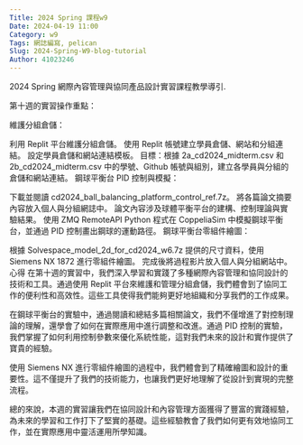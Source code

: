 ```yaml
---
Title: 2024 Spring 課程w9
Date: 2024-04-19 11:00
Category: w9
Tags: 網誌編寫, pelican
Slug: 2024-Spring-W9-blog-tutorial
Author: 41023246
---
```


2024 Spring 網際內容管理與協同產品設計實習課程教學導引.

<!-- PELICAN_END_SUMMARY -->

第十週的實習操作重點：

維護分組倉儲：

利用 Replit 平台維護分組倉儲。
使用 Replit 帳號建立學員倉儲、網站和分組連結。
設定學員倉儲和網站連結模板。
目標：根據 2a_cd2024_midterm.csv 和 2b_cd2024_midterm.csv 中的學號、Github 帳號與組別，建立各學員與分組的倉儲和網站連結。
鋼球平衡台 PID 控制與模擬：

下載並閱讀 cd2024_ball_balancing_platform_control_ref.7z。
將各篇論文摘要內容放入個人與分組網誌中。
論文內容涉及球體平衡平台的建構、控制理論與實驗結果。
使用 ZMQ RemoteAPI Python 程式在 CoppeliaSim 中模擬鋼球平衡台，並通過 PID 控制畫出鋼球的運動路徑。
鋼球平衡台零組件繪圖：

根據 Solvespace_model_2d_for_cd2024_w6.7z 提供的尺寸資料，使用 Siemens NX 1872 進行零組件繪圖。
完成後將過程影片放入個人與分組網站中。
心得
在第十週的實習中，我們深入學習和實踐了多種網際內容管理和協同設計的技術和工具。通過使用 Replit 平台來維護和管理分組倉儲，我們體會到了協同工作的便利性和高效性。這些工具使得我們能夠更好地組織和分享我們的工作成果。

在鋼球平衡台的實驗中，通過閱讀和總結多篇相關論文，我們不僅增進了對控制理論的理解，還學會了如何在實際應用中進行調整和改進。通過 PID 控制的實驗，我們掌握了如何利用控制參數來優化系統性能，這對我們未來的設計和實作提供了寶貴的經驗。

使用 Siemens NX 進行零組件繪圖的過程中，我們體會到了精確繪圖和設計的重要性。這不僅提升了我們的技術能力，也讓我們更好地理解了從設計到實現的完整流程。

總的來說，本週的實習讓我們在協同設計和內容管理方面獲得了豐富的實踐經驗，為未來的學習和工作打下了堅實的基礎。這些經驗教會了我們如何更有效地協同工作，並在實際應用中靈活運用所學知識。






